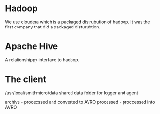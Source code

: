 # Hadoop

We use cloudera which is a packaged distrubution of hadoop. It was the first company that did a packaged disturubtion.

# Apache Hive

A relationshippy interface to hadoop.

# The client


/usr/local/smithmicro/data shared data folder for logger and agent

archive - procecssed and converted to AVRO
processed - proccessed into AVRO



 
